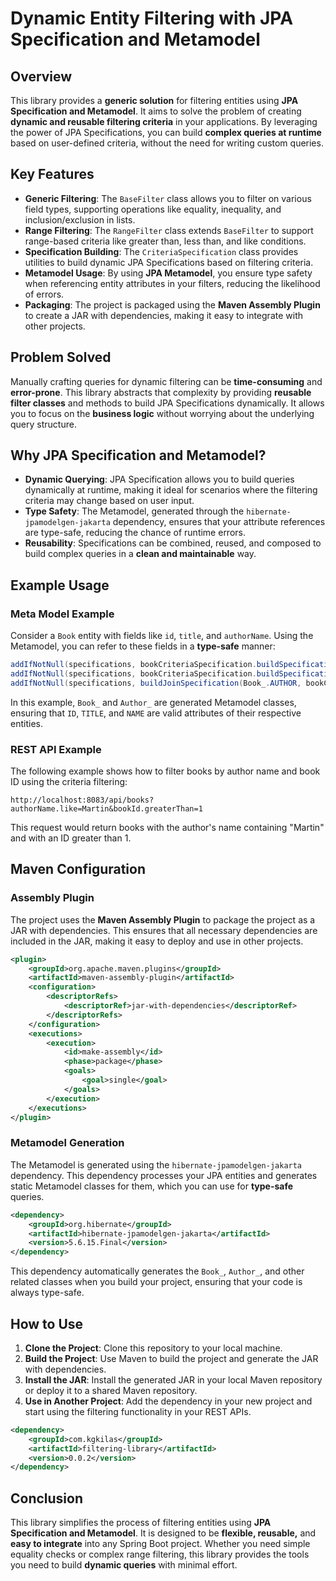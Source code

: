 
# Dynamic Entity Filtering with JPA Specification and Metamodel

## Overview

This library provides a **generic solution** for filtering entities using **JPA Specification and Metamodel**. It aims to solve the problem of creating **dynamic and reusable filtering criteria** in your applications. By leveraging the power of JPA Specifications, you can build **complex queries at runtime** based on user-defined criteria, without the need for writing custom queries.

## Key Features

- **Generic Filtering**: The `BaseFilter` class allows you to filter on various field types, supporting operations like equality, inequality, and inclusion/exclusion in lists.
- **Range Filtering**: The `RangeFilter` class extends `BaseFilter` to support range-based criteria like greater than, less than, and like conditions.
- **Specification Building**: The `CriteriaSpecification` class provides utilities to build dynamic JPA Specifications based on filtering criteria.
- **Metamodel Usage**: By using **JPA Metamodel**, you ensure type safety when referencing entity attributes in your filters, reducing the likelihood of errors.
- **Packaging**: The project is packaged using the **Maven Assembly Plugin** to create a JAR with dependencies, making it easy to integrate with other projects.

## Problem Solved

Manually crafting queries for dynamic filtering can be **time-consuming** and **error-prone**. This library abstracts that complexity by providing **reusable filter classes** and methods to build JPA Specifications dynamically. It allows you to focus on the **business logic** without worrying about the underlying query structure.

## Why JPA Specification and Metamodel?

- **Dynamic Querying**: JPA Specification allows you to build queries dynamically at runtime, making it ideal for scenarios where the filtering criteria may change based on user input.
- **Type Safety**: The Metamodel, generated through the `hibernate-jpamodelgen-jakarta` dependency, ensures that your attribute references are type-safe, reducing the chance of runtime errors.
- **Reusability**: Specifications can be combined, reused, and composed to build complex queries in a **clean and maintainable** way.

## Example Usage

### Meta Model Example

Consider a `Book` entity with fields like `id`, `title`, and `authorName`. Using the Metamodel, you can refer to these fields in a **type-safe** manner:

```java
addIfNotNull(specifications, bookCriteriaSpecification.buildSpecification(Book_.ID, bookCriteria.getBookId()));
addIfNotNull(specifications, bookCriteriaSpecification.buildSpecification(Book_.TITLE, bookCriteria.getTitle()));
addIfNotNull(specifications, buildJoinSpecification(Book_.AUTHOR, bookCriteria.getAuthorName(), Author_.NAME));
```

In this example, `Book_` and `Author_` are generated Metamodel classes, ensuring that `ID`, `TITLE`, and `NAME` are valid attributes of their respective entities.

### REST API Example

The following example shows how to filter books by author name and book ID using the criteria filtering:

```
http://localhost:8083/api/books?authorName.like=Martin&bookId.greaterThan=1
```

This request would return books with the author's name containing "Martin" and with an ID greater than 1.

## Maven Configuration

### Assembly Plugin

The project uses the **Maven Assembly Plugin** to package the project as a JAR with dependencies. This ensures that all necessary dependencies are included in the JAR, making it easy to deploy and use in other projects.

```xml
<plugin>
    <groupId>org.apache.maven.plugins</groupId>
    <artifactId>maven-assembly-plugin</artifactId>
    <configuration>
        <descriptorRefs>
            <descriptorRef>jar-with-dependencies</descriptorRef>
        </descriptorRefs>
    </configuration>
    <executions>
        <execution>
            <id>make-assembly</id>
            <phase>package</phase>
            <goals>
                <goal>single</goal>
            </goals>
        </execution>
    </executions>
</plugin>
```

### Metamodel Generation

The Metamodel is generated using the `hibernate-jpamodelgen-jakarta` dependency. This dependency processes your JPA entities and generates static Metamodel classes for them, which you can use for **type-safe** queries.

```xml
<dependency>
    <groupId>org.hibernate</groupId>
    <artifactId>hibernate-jpamodelgen-jakarta</artifactId>
    <version>5.6.15.Final</version>
</dependency>
```

This dependency automatically generates the `Book_`, `Author_`, and other related classes when you build your project, ensuring that your code is always type-safe.

## How to Use

1. **Clone the Project**: Clone this repository to your local machine.
2. **Build the Project**: Use Maven to build the project and generate the JAR with dependencies.
3. **Install the JAR**: Install the generated JAR in your local Maven repository or deploy it to a shared Maven repository.
4. **Use in Another Project**: Add the dependency in your new project and start using the filtering functionality in your REST APIs.

```xml
<dependency>
    <groupId>com.kgkilas</groupId>
    <artifactId>filtering-library</artifactId>
    <version>0.0.2</version>
</dependency>
```

## Conclusion

This library simplifies the process of filtering entities using **JPA Specification and Metamodel**. It is designed to be **flexible, reusable,** and **easy to integrate** into any Spring Boot project. Whether you need simple equality checks or complex range filtering, this library provides the tools you need to build **dynamic queries** with minimal effort.
